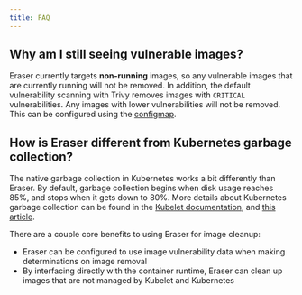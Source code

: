 ```yaml
---
title: FAQ
---
```

## Why am I still seeing vulnerable images?
Eraser currently targets **non-running** images, so any vulnerable images that are currently running will not be removed. In addition, the default vulnerability scanning with Trivy removes images with `CRITICAL` vulnerabilities. Any images with lower vulnerabilities will not be removed. This can be configured using the [configmap](https://azure.github.io/eraser/docs/customization#scanner-options).

## How is Eraser different from Kubernetes garbage collection?
The native garbage collection in Kubernetes works a bit differently than Eraser. By default, garbage collection begins when disk usage reaches 85%, and stops when it gets down to 80%. More details about Kubernetes garbage collection can be found in the [Kubelet documentation](https://kubernetes.io/docs/reference/config-api/kubelet-config.v1beta1/), and [this article](https://docs.okd.io/latest/nodes/nodes/nodes-nodes-garbage-collection.html#nodes-nodes-garbage-collection-images_nodes-nodes-configuring). 

There are a couple core benefits to using Eraser for image cleanup:
* Eraser can be configured to use image vulnerability data when making determinations on image removal
* By interfacing directly with the container runtime, Eraser can clean up images that are not managed by Kubelet and Kubernetes
